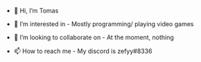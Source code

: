 - 👋 Hi, I’m Tomas

- 👀 I’m interested in - Mostly programming/ playing video games

- 💞️ I’m looking to collaborate on - At the moment, nothing

- 📫 How to reach me - My discord is zefyy#8336
